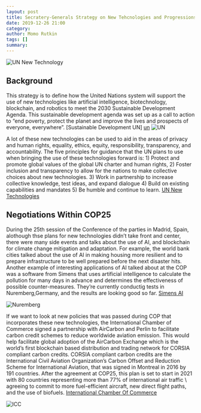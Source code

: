 ```yaml
---
layout: post
title: Secratery-Generals Strategy on New Tehcnologies and Progressions within COP 25
date: 2019-12-26 21:00
category: 
author: Momo Rutkin 
tags: []
summary: 
---
```


![UN New Technology](https://i0.wp.com/ict4peace.org/wp-content/uploads/2018/10/Capture2.jpg?fit=1124%2C690&ssl=1)


## Background 

This strategy is to define how the United Nations system will support the use of new technologies like artificial intelligence, biotechnology, blockchain, and robotics to meet the 2030 Sustainable Development Agenda. This sustainable development agenda was set up as a call to action to “end poverty, protect the planet and improve the lives and prospects of everyone, everywhere”. [Sustainable Development UN] [un]
![UN]()

A lot of these new technologies can be used to aid in the  areas of privacy and human rights, equality, ethics, equity, responsibility, transparency, and accountability. The five principles for guidance that the UN plans to use when bringing the use of these technologies forward is: 1) Protect and promote global values of the global UN charter and human rights, 2) Foster inclusion and transparency to allow for the nations to make collective choices about new technologies. 3) Work in partnership to increase collective knowledge, test ideas, and expand dialogue 4) Build on existing capabilities and mandates 5) Be humble and continue to learn.  [UN New Technologies][uni]

## Negotiations Within COP25 

During the 25th session of the Conference of the parties in Madrid, Spain, alothough thse plans for new technologies didn’t take front and center, there were many side events and talks about the use of AI, and blockchain for climate change mitigation and adaptation. For example, the world bank cities talked about the use of AI in making housing more resilient and to prepare infrastructure to be well prepared before the next disaster hits. Another example of interesting applications of AI talked about at the COP was a software from Simens that uses artificial intelligence to calculate the pollution for many days in advance and determines the effectiveness of possible counter-measures. They’re currently conductig tests in Nuremberg,Germany, and the results are looking good so far. [Simens AI][sim]

![Nuremberg](https://assets.new.siemens.com/siemens/assets/api/uuid:5e8832d7-b28d-4cf0-9046-bfcf05ac3c28/width:1266/crop:0:0,04464:0,999:0,83705/quality:high/version:1568724323/city-air-quality-management--cyam--software-from-siemens-uses-ar.jpg)

If we want to look at new policies that was passed during COP that incorporates these new technologies, the International Chamber of Commerce signed a partnership with AirCarbon and Perlin to facilitate carbon credit schemes to reduce worldwide aviation emission. This would help facilitate global adoption of the AirCarbon Exchange which is the world’s first blockchain based distribution and trading network for CORSIA compliant carbon credits. CORSIA compliant carbon credits are the International Civil Aviation Organization’s Carbon Offset and Reduction Scheme for International Aviation, that was signed in Montreal in 2016 by 191 countries. After the agreement at COP25, this plan is set to start in 2021 with 80 countries representing more than 77% of international air traffic \ agreeing to commit to more fuel-efficient aircraft, new direct flight paths, and the use of biofuels. [International Chamber Of Commerce][iccc]

![ICC](https://cdn.iccwbo.org/content/uploads/sites/3/2019/12/icc-perlin-aircarbon-1024x768.jpeg)



[un]: https://www.un.org/sustainabledevelopment/development-agenda/
[uni]: https://www.un.org/en/newtechnologies/
[sim]: https://new.siemens.com/global/en/company/stories/infrastructure/artificial-intelligence-improves-air-quality.html?stc=wwcg223743&linkId=300000000182428
[iccc]: https://iccwbo.org/media-wall/news-speeches/icc-signs-partnership-at-cop25-to-support-a-carbon-neutral-aviation-industry/